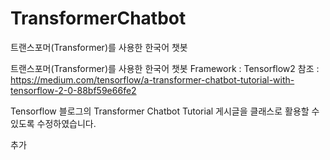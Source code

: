 # TransformerChatbot
트랜스포머(Transformer)를 사용한 한국어 챗봇

트랜스포머(Transformer)를 사용한 한국어 챗봇
Framework : Tensorflow2
참조 : https://medium.com/tensorflow/a-transformer-chatbot-tutorial-with-tensorflow-2-0-88bf59e66fe2

Tensorflow 블로그의 Transformer Chatbot Tutorial 게시글을 클래스로 활용할 수 있도록 수정하였습니다.

추가

